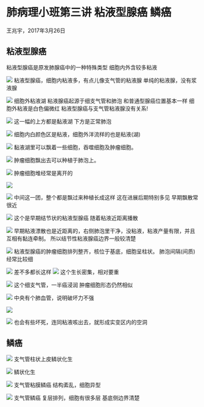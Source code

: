 # 肺病理小班第三讲 粘液型腺癌  鳞癌
王兆宇，2017年3月26日

## 粘液型腺癌

粘液型腺癌是原发肺腺癌中的一种特殊类型
细胞内外含较多粘液

![](./_image/39995772449025523.jpg)
粘液型腺癌，细胞内粘液多，有点儿像支气管的粘液腺
单纯的粘液腺，没有浆液腺

![](./_image/689336705103291566.jpg)
细胞外粘液湖
粘液腺癌起源于细支气管和肺泡
和普通型腺癌位置基本一样
细胞外粘液是白色偏微红
粘液型腺癌与支气管粘液腺没有关系!

![](./_image/526493372896390973.jpg)
这一幅的上方都是黏液湖
下方是正常肺泡

![](./_image/218279503675759544.jpg)
细胞内白颜色区是粘液，细胞外洋流样的也是粘液(湖)

![](./_image/752908520417184983.png)
黏液湖里可以飘着一些细胞，吞噬细胞及肿瘤细胞。

![](./_image/493064197431291803.jpg)
肿瘤细胞飘出去可以种植于肺泡上。

![](./_image/83754135867272686.jpg)
肿瘤细胞堆经常是离开的

![](./_image/474560146429940180.jpg)

![](./_image/333206248264971407.jpg)
中间这一团，整个都是飘过来种植长成这样
这在进展后期特别多见
早期飘散常很近

![](./_image/351161097414337851.jpg)
这个是早期结节状的粘液型腺癌
随着粘液近距离播散

![](./_image/481315483061902839.jpg)
早期粘液漂散也是近距离的，右侧肺泡里干净，没粘液，粘液产量有限，并且互相有黏连牵制。
所以结节性粘液腺癌边界一般较清楚

![](./_image/314722608064116264.jpg)
粘液型腺癌的肿瘤细胞排列整齐，核位于基底，细胞呈柱状。
肺泡间隔(间质)经常比较细

![](./_image/502192951360379306.jpg)
差不多都长这样
![](./_image/641597829139930923.jpg)
这个生长密集，相对要重

![](./_image/58382167996938697.jpg)
这个细支气管，一半癌浸润
肿瘤细胞形态仍然相似

![](./_image/153292078043400735.jpg)
中央有个肺血管，说明破坏力不强

![](./_image/109950409538683230.jpg)

![](./_image/94049650355517675.jpg)
也会有些坏死，连同粘液咳出去，就形成实变区内的空洞

## 鳞癌

![](./_image/771295793036027791.jpg)
支气管柱状上皮鳞状化生

![](./_image/155538138085515290.jpg)
鳞状化生

![](./_image/566455372702301861.jpg)
支气管粘膜鳞癌
结构紊乱，细胞异型

![](./_image/851667859283630449.jpg)
支气管鳞癌
复层排列，细胞有很多层
基底侧边界清楚
